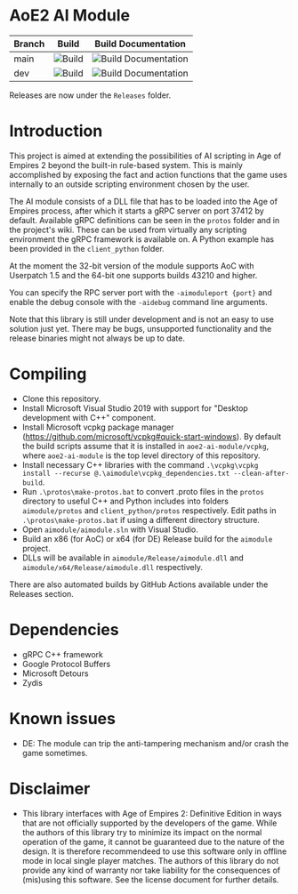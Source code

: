 # AoE2 AI Module

| Branch        | Build         | Build Documentation |
| ------------- | ------------- | ------------------- |
| main          | ![Build](https://github.com/FLWL/aoe2-ai-module/workflows/Build/badge.svg?branch=main) | ![Build Documentation](https://github.com/FLWL/aoe2-ai-module/workflows/Build%20Documentation/badge.svg?branch=main)  |
| dev           | ![Build](https://github.com/FLWL/aoe2-ai-module/workflows/Build/badge.svg?branch=dev) | ![Build Documentation](https://github.com/FLWL/aoe2-ai-module/workflows/Build%20Documentation/badge.svg?branch=dev)  |

Releases are now under the `Releases` folder.

# Introduction
This project is aimed at extending the possibilities of AI scripting in Age of Empires 2 beyond the built-in rule-based system. This is mainly accomplished by exposing the fact and action functions that the game uses internally to an outside scripting environment chosen by the user.

The AI module consists of a DLL file that has to be loaded into the Age of Empires process, after which it starts a gRPC server on port 37412 by default. Available gRPC definitions can be seen in the `protos` folder and in the project's wiki. These can be used from virtually any scripting environment the gRPC framework is available on. A Python example has been provided in the `client_python` folder.

At the moment the 32-bit version of the module supports AoC with Userpatch 1.5 and the 64-bit one supports builds 43210 and higher.

You can specify the RPC server port with the `-aimoduleport {port}` and enable the debug console with the `-aidebug` command line arguments.

Note that this library is still under development and is not an easy to use solution just yet. There may be bugs, unsupported functionality and the release binaries might not always be up to date.

# Compiling
* Clone this repository.
* Install Microsoft Visual Studio 2019 with support for "Desktop development with C++" component.
* Install Microsoft vcpkg package manager (https://github.com/microsoft/vcpkg#quick-start-windows). By default the build scripts assume that it is installed in `aoe2-ai-module/vcpkg`, where `aoe2-ai-module` is the top level directory of this repository.
* Install necessary C++ libraries with the command `.\vcpkg\vcpkg install --recurse @.\aimodule\vcpkg_dependencies.txt --clean-after-build`.
* Run `.\protos\make-protos.bat` to convert .proto files in the `protos` directory to useful C++ and Python includes into folders `aimodule/protos` and `client_python/protos` respectively. Edit paths in `.\protos\make-protos.bat` if using a different directory structure.
* Open `aimodule/aimodule.sln` with Visual Studio.
* Build an x86 (for AoC) or x64 (for DE) Release build for the `aimodule` project.
* DLLs will be available in `aimodule/Release/aimodule.dll` and `aimodule/x64/Release/aimodule.dll` respectively.

There are also automated builds by GitHub Actions available under the Releases section.

# Dependencies
* gRPC C++ framework
* Google Protocol Buffers
* Microsoft Detours
* Zydis

# Known issues
* DE: The module can trip the anti-tampering mechanism and/or crash the game sometimes.

# Disclaimer
* This library interfaces with Age of Empires 2: Definitive Edition in ways that are not officially supported by the developers of the game. While the authors of this library try to minimize its impact on the normal operation of the game, it cannot be guaranteed due to the nature of the design. It is therefore recommendeed to use this software only in offline mode in local single player matches. The authors of this library do not provide any kind of warranty nor take liability for the consequences of (mis)using this software. See the license document for further details.
